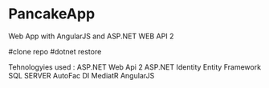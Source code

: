 # PancakeApp
Web App with AngularJS and ASP.NET WEB API 2

#clone repo
#dotnet restore

Tehnologyies used :
ASP.NET Web Api 2
ASP.NET Identity
Entity Framework
SQL SERVER
AutoFac DI
MediatR 
AngularJS